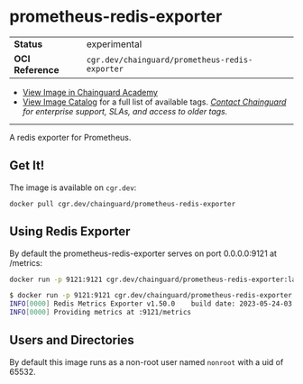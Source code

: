 <!--monopod:start-->
# prometheus-redis-exporter
| | |
| - | - |
| **Status** | experimental |
| **OCI Reference** | `cgr.dev/chainguard/prometheus-redis-exporter` |


* [View Image in Chainguard Academy](https://edu.chainguard.dev/chainguard/chainguard-images/reference/prometheus-redis-exporter/overview/)
* [View Image Catalog](https://console.enforce.dev/images/catalog) for a full list of available tags.
*[Contact Chainguard](https://www.chainguard.dev/chainguard-images) for enterprise support, SLAs, and access to older tags.*

---
<!--monopod:end-->

A redis exporter for Prometheus.

## Get It!

The image is available on `cgr.dev`:

```
docker pull cgr.dev/chainguard/prometheus-redis-exporter
```

## Using Redis Exporter

By default the prometheus-redis-exporter serves on port 0.0.0.0:9121 at /metrics:

```sh
docker run -p 9121:9121 cgr.dev/chainguard/prometheus-redis-exporter:latest
```

```sh
$ docker run -p 9121:9121 cgr.dev/chainguard/prometheus-redis-exporter:latest
INFO[0000] Redis Metrics Exporter v1.50.0    build date: 2023-05-24-03:16:53    sha1: b5e02003cea4b73054abe29433c264dec16cc1f0    Go: go1.20.4    GOOS: linux    GOARCH: amd64 
INFO[0000] Providing metrics at :9121/metrics   
```

## Users and Directories

By default this image runs as a non-root user named `nonroot` with a uid of 65532.
